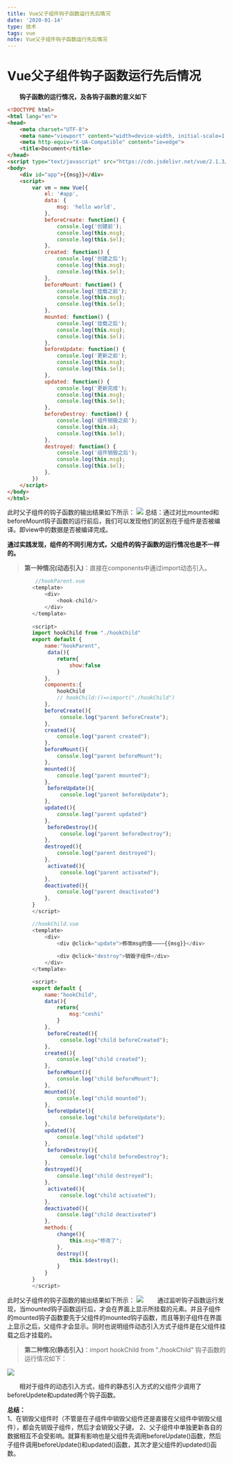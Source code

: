 ```yaml
---
title: Vue父子组件钩子函数运行先后情况
date: '2020-01-14'
type: 技术
tags: vue
note: Vue父子组件钩子函数运行先后情况
---
```

# Vue父子组件钩子函数运行先后情况

**&#8195;&#8195;钩子函数的运行情况，及各钩子函数的意义如下**
```HTML
<!DOCTYPE html>
<html lang="en">
<head>
    <meta charset="UTF-8">
    <meta name="viewport" content="width=device-width, initial-scale=1.0">
    <meta http-equiv="X-UA-Compatible" content="ie=edge">
    <title>Document</title>
</head>
<script type="text/javascript" src="https://cdn.jsdelivr.net/vue/2.1.3/vue.js"></script>
<body>
    <div id="app">{{msg}}</div>
    <script>
        var vm = new Vue({
            el: '#app',
            data: {
                msg: 'hello world',
            },
            beforeCreate: function() {
                console.log('创建前');
                console.log(this.msg);
                console.log(this.$el);
            },
            created: function() {
                console.log('创建之后');
                console.log(this.msg);
                console.log(this.$el);
            },
            beforeMount: function() {
                console.log('挂载之前');
                console.log(this.msg);
                console.log(this.$el);
            },
            mounted: function() {
                console.log('挂载之后');
                console.log(this.msg);
                console.log(this.$el);
            },
            beforeUpdate: function() {
                console.log('更新之前');
                console.log(this.msg);
                console.log(this.$el);
            },
            updated: function() {
                console.log('更新完成');
                console.log(this.msg);
                console.log(this.$el);
            },
            beforeDestroy: function() {
                console.log('组件销毁之前');
                console.log(this.a);
                console.log(this.$el);
            },
            destroyed: function() {
                console.log('组件销毁之后');
                console.log(this.msg);
                console.log(this.$el);
            },
        })
    </script>
</body>
</html>
```
此时父子组件的钩子函数的输出结果如下所示：
![](https://user-gold-cdn.xitu.io/2019/8/15/16c9458b653a47f7?w=1914&h=376&f=png&s=49072)
总结：通过对比mounted和beforeMount钩子函数的运行前后，我们可以发现他们的区别在于组件是否被编译。即view中的数据是否被编译完成。

​	**通过实践发现，组件的不同引用方式，父组件的钩子函数的运行情况也是不一样的。**

>**第一种情况(动态引入)**：直接在components中通过import动态引入。

```javascript     
         //hookParent.vue
        <template>
            <div>
                <hook-child/>
            </div>
        </template>
        
        <script>
        import hookChild from "./hookChild"
        export default {
            name:"hookParent",
             data(){
                return{
                    show:false
                }
            },
            components:{
                hookChild
                // hookChild:()=>import("./hookChild")
            },
            beforeCreate(){
                 console.log("parent beforeCreate");
            },
            created(){
                console.log("parent created");
            },
            beforeMount(){
                console.log("parent beforeMount");
            },
            mounted(){
                console.log("parent mounted");
            },
             beforeUpdate(){
                 console.log("parent beforeUpdate");
            },
            updated(){
                console.log("parent updated")
            },
             beforeDestroy(){
                 console.log("parent beforeDestroy");
            },
            destroyed(){
                console.log("parent destroyed");
            },
             activated(){
                 console.log("parent activated");
            },
            deactivated(){
                console.log("parent deactivated")
            },
        }
        </script>

        //hookChild.vue
        <template>
            <div>
                <div @click="update">修改msg的值————{{msg}}</div>
                
                <div @click="destroy">销毁子组件</div>
            </div>
        </template>

        <script>
        export default {
            name:"hookChild",
            data(){
                return{
                    msg:"ceshi"
                }
            },
             beforeCreated(){
                 console.log("child beforeCreated");
            },
            created(){
                console.log("child created");
            },
             beforeMount(){
                console.log("child beforeMount");
            },
            mounted(){
                console.log("child mounted");
            },
             beforeUpdate(){
                 console.log("child beforeUpdate");
            },
            updated(){
                console.log("child updated")
            },
             beforeDestroy(){
                 console.log("child beforeDestroy");
            },
            destroyed(){
                console.log("child destroyed");
            },
             activated(){
                 console.log("child activated");
            },
            deactivated(){
                console.log("child deactivated")
            },
            methods:{
                change(){
                    this.msg="修改了";
                },
                destroy(){
                    this.$destroy();
                }
            }
        }
        </script>
```
此时父子组件的钩子函数的输出结果如下所示：
![](https://user-gold-cdn.xitu.io/2019/5/27/16af9b6c99b906c7?w=1920&h=306&f=png&s=48164)
&#8195;&#8195;通过监听钩子函数运行发现，当mounted钩子函数运行后，才会在界面上显示所挂载的元素。并且子组件的mounted钩子函数要先于父组件的mounted钩子函数，而且等到子组件在界面上显示之后，父组件才会显示。同时也说明组件动态引入方式子组件是在父组件挂载之后才挂载的。

>**第二种情况(静态引入)**：import hookChild from "./hookChild"
>钩子函数的运行情况如下：

![](https://user-gold-cdn.xitu.io/2019/5/27/16af9c5f6a53c12a?w=1918&h=243&f=png&s=38077)

&#8195;&#8195;相对于组件的动态引入方式，组件的静态引入方式的父组件少调用了beforeUpdete和updated两个钩子函数。

**总结：**  
1、在销毁父组件时（不管是在子组件中销毁父组件还是直接在父组件中销毁父组件），都会先销毁子组件，然后才会销毁父子键。
2、父子组件中单独更新各自的数据相互不会受影响。就算有影响也是父组件先调用beforeUpdate()函数，然后子组件调用beforeUpdate()和updated()函数，其次才是父组件的updated()函数。
